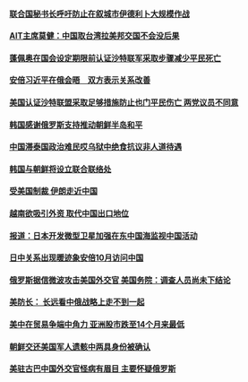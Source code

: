 #### [联合国秘书长呼吁防止在叙城市伊德利卜大规模作战](../pages/z__yoerrvp/4569069.md) 

#### [AIT主席莫健：中国取台湾拉美邦交国不会没后果](../pages/z__yoerrvp/4569018.md) 

#### [蓬佩奥在国会设定期限前认证沙特联军采取步骤减少平民死亡](../pages/z__yoerrvp/4568846.md) 

#### [安倍习近平在俄会晤　双方表示关系改善](../pages/z__yoerrvp/4568640.md) 

#### [美国认证沙特联盟采取足够措施防止也门平民伤亡 两党议员不同意](../pages/z__yoerrvp/4568630.md) 

#### [韩国感谢俄罗斯支持推动朝鲜半岛和平](../pages/z__yoerrvp/4568609.md) 

#### [中国滞泰国政治难民哎乌狱中绝食抗议非人道待遇 ](../pages/z__yoerrvp/4568582.md) 

#### [韩国与朝鲜将设立联合联络处 ](../pages/z__yoerrvp/4568364.md) 

#### [受美国制裁 伊朗走近中国](../pages/z__yoerrvp/4568323.md) 

#### [越南欲吸引外资 取代中国出口地位 ](../pages/z__yoerrvp/4568312.md) 

#### [报道：日本开发微型卫星加强在东中国海监视中国活动 ](../pages/z__yoerrvp/4568097.md) 

#### [日中关系出现暖迹象安倍10月访问中国](../pages/z__yoerrvp/4568084.md) 

#### [俄罗斯据信微波攻击美国外交官 美国务院：调查人员尚未下结论](../pages/z__yoerrvp/4568083.md) 

#### [美防长： 长远看中俄战略上走不到一起 ](../pages/z__yoerrvp/4568082.md) 

#### [美中在贸易争端中角力 亚洲股市跌至14个月来最低](../pages/z__yoerrvp/4568064.md) 

#### [朝鲜交还美国军人遗骸中两具身份被确认](../pages/z__yoerrvp/4568029.md) 

#### [美驻古巴中国外交官怪病有眉目 主要怀疑俄罗斯 ](../pages/z__yoerrvp/4567965.md) 

